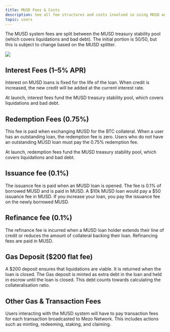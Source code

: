 ```yaml
---
title: MUSD Fees & Costs
description: See all fee structures and costs involved in using MUSD on Mezo.
topic: users
---
```


The MUSD system fees are split between the MUSD treasury stability pool (which covers liquidations and bad debt). The initial portion is 50/50, but this is subject to change based on the MUSD splitter. 

![](/docs/images/musd/musd-economy.webp)

## Interest Fees (1–5% APR)

Interest on MUSD loans is fixed for the life of the loan. When credit is increased, the new credit will be added at the current interest rate.

At launch, interest fees fund the MUSD treasury stability pool, which covers liquidations and bad debt.

## Redemption Fees (0.75%)

This fee is paid when exchanging MUSD for the BTC collateral. When a user has an outstanding loan, the redemption fee is zero. Users who do not have an outstanding MUSD loan must pay the 0.75% redemption fee. 

At launch, redemption fees fund the MUSD treasury stability pool, which covers liquidations and bad debt.

## Issuance fee (0.1%)

The issuance fee is paid when an MUSD loan is opened. The fee is 0.1% of borrowed MUSD and is paid in MUSD. A \$10k MUSD loan would pay a \$50 issuance fee in MUSD. If you increase your loan, you pay the issuance fee on the newly borrowed MUSD.

## Refinance fee (0.1%) 

The refinance fee is incurred when a MUSD loan holder extends their line of credit or reduces the amount of collateral backing their loan. Refinancing fees are paid in MUSD. 

## Gas Deposit ($200 flat fee)

A \$200 deposit ensures that liquidations are viable. It is returned when the loan is closed. The Gas deposit is minted as extra debt in the loan and held in escrow until the loan is closed. This debt counts towards calculating the collateralisation ratio.

## Other Gas & Transaction Fees

Users interacting with the MUSD system will have to pay transaction fees for each transaction broadcasted to Mezo Network. This includes actions such as minting, redeeming, staking, and claiming.
